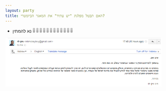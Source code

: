 ```yaml
---
layout: party
title: האם תבטל מפלגת "יש עתיד" את המאגר הביומטרי?
---
```


* נא להמתין ![ממתינים](../img/ajax-loader.gif)

<div id="doc-carousel" style="min-height:300px" class="carousel slide" data-ride="carousel">

  <!-- Wrapper for slides -->
  <div class="carousel-inner" role="listbox">
<!--
    <div class="item active">
      <img src="../docs/ylapid.png" alt="צילום מסך">
    </div>
-->
    <div class="item active">
      <img src="../docs/levimiki.png" alt="צילום מסך">
    </div>
  </div>
</div>
